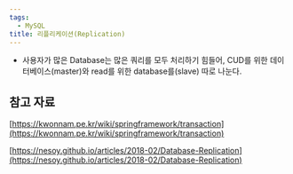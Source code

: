 ```yaml
---
tags:
  - MySQL
title: 리플리케이션(Replication)
---
```



- 사용자가 많은 Database는 많은 쿼리를 모두 처리하기 힘들어, CUD를 위한 데이터베이스(master)와 read를 위한 database를(slave) 따로 나눈다.

## 참고 자료

[https://kwonnam.pe.kr/wiki/springframework/transaction](https://kwonnam.pe.kr/wiki/springframework/transaction)

[https://nesoy.github.io/articles/2018-02/Database-Replication](https://nesoy.github.io/articles/2018-02/Database-Replication)
